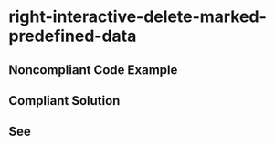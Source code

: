 # right-interactive-delete-marked-predefined-data



## Noncompliant Code Example



## Compliant Solution


## See

